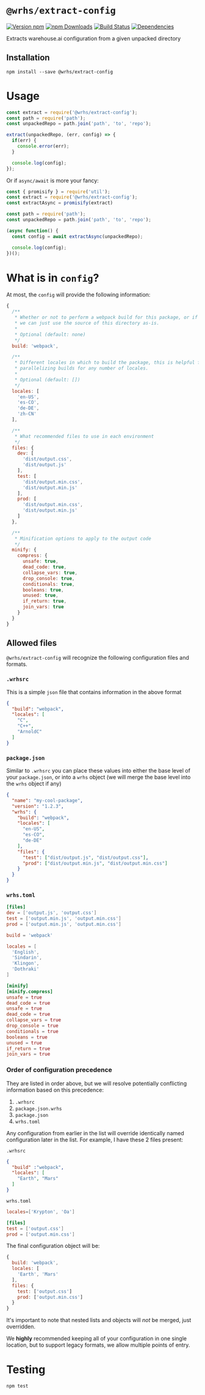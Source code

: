 # `@wrhs/extract-config`

[![Version npm](https://img.shields.io/npm/v/@wrhs/extract-config.svg?style=flat-square)](https://www.npmjs.com/package/@wrhs/extract-config)
[![npm Downloads](https://img.shields.io/npm/dm/@wrhs/extract-config.svg?style=flat-square)](https://npmcharts.com/compare/@wrhs/extract-config?minimal=true)
[![Build Status](https://travis-ci.com/warehouseai/extract-config.svg?branch=master)](https://travis-ci.com/warehouseai/extract-config)
[![Dependencies](https://img.shields.io/david/@wrhs/extract-config.svg?style=flat-square)](https://david-dm.org/@wrhs/extract-config)

Extracts warehouse.ai configuration from a given unpacked directory

## Installation

```
npm install --save @wrhs/extract-config
```

# Usage

```js
const extract = require('@wrhs/extract-config');
const path = require('path');
const unpackedRepo = path.join('path', 'to', 'repo');

extract(unpackedRepo, (err, config) => {
  if(err) {
    console.error(err);
  }

  console.log(config);
});
```

Or if `async/await` is more your fancy:

```js
const { promisify } = require('util');
const extract = require('@wrhs/extract-config');
const extractAsync = promisify(extract)

const path = require('path');
const unpackedRepo = path.join('path', 'to', 'repo');

(async function() {
  const config = await extractAsync(unpackedRepo);

  console.log(config);
})();

```

# What is in `config`?

At most, the `config` will provide the following information:

```js
{
  /**
   * Whether or not to perform a webpack build for this package, or if
   * we can just use the source of this directory as-is.
   *
   * Optional (default: none)
   */
  build: 'webpack',

  /**
   * Different locales in which to build the package, this is helpful for
   * parallelizing builds for any number of locales.
   *
   * Optional (default: [])
   */
  locales: [
    'en-US',
    'es-CO',
    'de-DE',
    'zh-CN'
  ],

  /**
   * What recommended files to use in each environment
   */
  files: {
    dev: [
      'dist/output.css',
      'dist/output.js'
    ],
    test: [
      'dist/output.min.css',
      'dist/output.min.js'
    ],
    prod: [
      'dist/output.min.css',
      'dist/output.min.js'
    ]
  },

  /**
   * Minification options to apply to the output code
   */
  minify: {
    compress: {
      unsafe: true,
      dead_code: true,
      collapse_vars: true,
      drop_console: true,
      conditionals: true,
      booleans: true,
      unused: true,
      if_return: true,
      join_vars: true
    }
  }
}
```

## Allowed files

`@wrhs/extract-config` will recognize the following configuration files and
formats.

### `.wrhsrc`

This is a simple `json` file that contains information in the above format

```json
{
  "build": "webpack",
  "locales": [
    "C",
    "C++",
    "ArnoldC"
  ]
}
```

### `package.json`

Similar to `.wrhsrc` you can place these values into either the base level of
your `package.json`, or into a `wrhs` object (we will merge the base level into
the `wrhs` object if any)

```json
{
  "name": "my-cool-package",
  "version": "1.2.3",
  "wrhs": {
    "build": "webpack",
    "locales": [
      "en-US",
      "es-CO",
      "de-DE"
    ],
    "files": {
      "test": ["dist/output.js", "dist/output.css"],
      "prod": ["dist/output.min.js", "dist/output.min.css"]
    }
  }
}
```

### `wrhs.toml`

```toml
[files]
dev = ['output.js', 'output.css']
test = ['output.min.js', 'output.min.css']
prod = ['output.min.js', 'output.min.css']

build = 'webpack'

locales = [
  'English',
  'Sindarin',
  'Klingon',
  'Dothraki'
]

[minify]
[minify.compress]
unsafe = true
dead_code = true
unsafe = true
dead_code = true
collapse_vars = true
drop_console = true
conditionals = true
booleans = true
unused = true
if_return = true
join_vars = true
```

### Order of configuration precedence

They are listed in order above, but we will resolve potentially conflicting
information based on this precedence:

1. `.wrhsrc`
2. `package.json.wrhs`
3. `package.json`
4. `wrhs.toml`

Any configuration from earlier in the list will override identically named
configuration later in the list. For example, I have these 2 files present:

`.wrhsrc`
```json
{
  "build" :"webpack",
  "locales": [
    "Earth", "Mars"
  ]
}
```

`wrhs.toml`
```toml
locales=['Krypton', 'Oa']

[files]
test = ['output.css']
prod = ['output.min.css']
```

The final configuration object will be:

```js
{
  build: 'webpack',
  locales: [
    'Earth', 'Mars'
  ],
  files: {
    test: ['output.css']
    prod: ['output.min.css']
  }
}
```

It's important to note that nested lists and objects will *not* be merged, just
overridden.

We **highly** recommended keeping all of your configuration in one single location,
but to support legacy formats, we allow multiple points of entry.

# Testing

```
npm test
```

